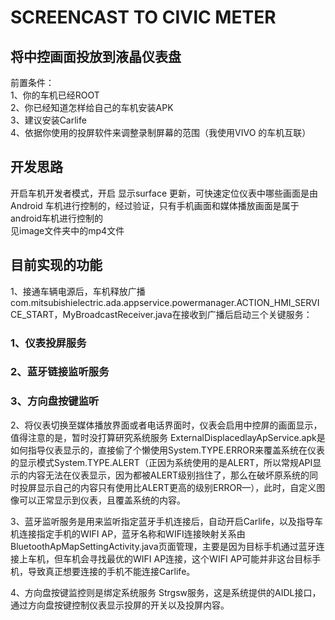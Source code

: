 # SCREENCAST TO CIVIC METER
## 将中控画面投放到液晶仪表盘

前置条件：  
1、你的车机已经ROOT  
2、你已经知道怎样给自己的车机安装APK  
3、建议安装Carlife  
4、依据你使用的投屏软件来调整录制屏幕的范围（我使用VIVO 的车机互联）  

## 开发思路
开启车机开发者模式，开启 显示surface 更新，可快速定位仪表中哪些画面是由Android 车机进行控制的，经过验证，只有手机画面和媒体播放画面是属于android车机进行控制的  
见image文件夹中的mp4文件  
## 目前实现的功能
1、接通车辆电源后，车机释放广播 com.mitsubishielectric.ada.appservice.powermanager.ACTION_HMI_SERVICE_START，MyBroadcastReceiver.java在接收到广播后启动三个关键服务：  
### 1、仪表投屏服务  
### 2、蓝牙链接监听服务
### 3、方向盘按键监听  
2、将仪表切换至媒体播放界面或者电话界面时，仪表会启用中控屏的画面显示，值得注意的是，暂时没打算研究系统服务 ExternalDisplacedlayApService.apk是如何指导仪表显示的，直接偷了个懒使用System.TYPE.ERROR来覆盖系统在仪表的显示模式System.TYPE.ALERT（正因为系统使用的是ALERT，所以常规API显示的内容无法在仪表显示，因为都被ALERT级别挡住了，那么在破坏原系统的同时投屏显示自己的内容只有使用比ALERT更高的级别ERROR—），此时，自定义图像可以正常显示到仪表，且覆盖系统的内容。  

3、蓝牙监听服务是用来监听指定蓝牙手机连接后，自动开启Carlife，以及指导车机连接指定手机的WIFI AP，蓝牙名称和WIFI连接映射关系由BluetoothApMapSettingActivity.java页面管理，主要是因为目标手机通过蓝牙连接上车机，但车机会寻找最优的WIFI AP连接，这个WIFI AP可能并非这台目标手机，导致真正想要连接的手机不能连接Carlife。  

4、方向盘按键监控则是绑定系统服务 Strgsw服务，这是系统提供的AIDL接口，通过方向盘按键控制仪表显示投屏的开关以及投屏内容。
